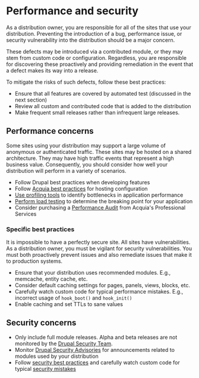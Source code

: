 # Performance and security

As a distribution owner, you are responsible for all of the sites that use your distribution. Preventing the introduction of a bug, performance issue, or security vulnerability into the distribution should be a major concern. 

These defects may be introduced via a contributed module, or they may stem from custom code or configuration. Regardless, you are responsible for discovering these proactively and providing remediation in the event that a defect makes its way into a release.

To mitigate the risks of such defects, follow these best practices:

* Ensure that all features are covered by automated test (discussed in the next section)
* Review all custom and contributed code that is added to the distribution
* Make frequent small releases rather than infrequent large releases.

## Performance concerns

Some sites using your distribution may support a large volume of anonymous or authenticated traffic. These sites may be hosted on a shared architecture. They may have high traffic events that represent a high business value. Consequently, you should consider how well your distribution will perform in a variety of scenarios.


* Follow Drupal best practices when developing features
* Follow [Acquia best practices](https://docs.acquia.com/cloud/performance) for hosting configuration
* [Use profiling tools](https://docs.acquia.com/articles/using-xhprof-evaluate-code-performance) to identify bottlenecks in application performance 
* [Perform load testing](https://docs.acquia.com/cloud/load) to determine the breaking point for your application
* Consider purchasing a [Performance Audit](https://www.acquia.com/resources/collateral/acquia-performance-audit) from Acquia's Professional Services

### Specific best practices

It is impossible to have a perfectly secure site. All sites have vulnerabilities. As a distribution owner, you must be vigilant for security vulnerabilities. You must both proactively prevent issues and also remediate issues that make it to production systems.

* Ensure that your distribution uses recommended modules. E.g., memcache, entity cache, etc.
* Consider default caching settings for pages, panels, views, blocks, etc.
* Carefully watch custom code for typical performance mistakes. E.g., incorrect usage of `hook_boot()` and `hook_init()`
* Enable caching and set TTLs to sane values

## Security concerns

* Only include full module releases. Alpha and beta releases are not monitored by the [Drupal Security Team](https://www.drupal.org/security-team).
* Monitor [Drupal Security Advisories](https://www.drupal.org/security) for announcements related to modules used by your distribution
* Follow [security best practices](https://www.drupal.org/writing-secure-code) and carefully watch custom code for typical [security mistakes](https://docs.acquia.com/cloud/arch/drupal-security#animated)
